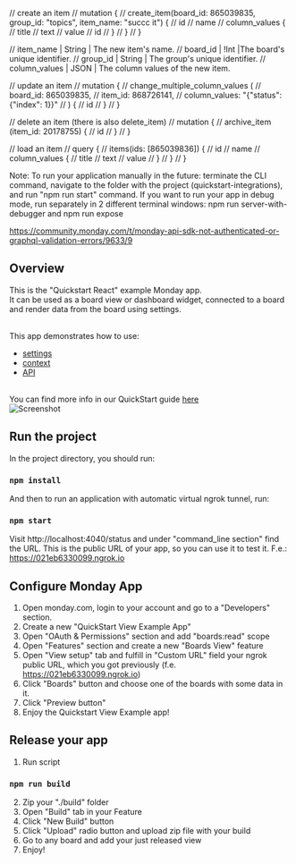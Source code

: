 
// create an item
// mutation {
//   create_item(board_id: 865039835, group_id: "topics", item_name: "succc it") {
//     id
//     name
//     column_values {
//       title
//       text
//       value
//       id
//     }
//   }
// }


// item_name |  String | The new item's name.
// board_id | !Int |The board's unique identifier.
// group_id | String  | The group's unique identifier.
// column_values | JSON | The column values of the new item.

// update an item
// mutation {
//   change_multiple_column_values (
//     board_id: 865039835,
//     item_id: 868726141,
//     column_values: "{\"status\": {\"index\": 1}}"
//   ) {
//     id
//   }
// }

// delete an item (there is also delete_item)
// mutation {
//   archive_item (item_id: 20178755) {
//     id
//   }
// }


// load an item
// query {
//   items(ids: [865039836]) {
//     id
//     name
//     column_values {
//       title
//       text
//       value
//     }
//   }
// }





Note: To run your application manually in the future: terminate the CLI command, navigate to the folder with the project (quickstart-integrations), and run "npm run start" command. If you want to run your app in debug mode, run separately in 2 different terminal windows: npm run server-with-debugger and npm run expose

https://community.monday.com/t/monday-api-sdk-not-authenticated-or-graphql-validation-errors/9633/9

## Overview
This is the "Quickstart React" example Monday app. 
<br>It can be used as a board view or dashboard widget, connected to a board and render data from the board using settings.

<br>This app demonstrates how to use: 
- [settings](https://github.com/mondaycom/monday-sdk-js#mondaygettype-params--) 
- [context](https://github.com/mondaycom/monday-sdk-js#mondaygettype-params--) 
- [API](https://github.com/mondaycom/monday-sdk-js#mondayapiquery-options--)

<br>You can find more info in our QuickStart guide [here](https://monday.com/developers/apps/quickstart-view/)
<br /> ![Screenshot](https://dapulse-res.cloudinary.com/image/upload/w_900/v1591485466/remote_mondaycom_static/developers/screenshots/final_view.gif)

## Run the project

In the project directory, you should run:

### `npm install`

And then to run an application with automatic virtual ngrok tunnel, run:

### `npm start`

Visit http://localhost:4040/status and under "command_line section" find the URL. This is the public URL of your app, so you can use it to test it.
F.e.: https://021eb6330099.ngrok.io

## Configure Monday App 

1. Open monday.com, login to your account and go to a "Developers" section.
2. Create a new "QuickStart View Example App"
3. Open "OAuth & Permissions" section and add "boards:read" scope
4. Open "Features" section and create a new "Boards View" feature
5. Open "View setup" tab and fulfill in "Custom URL" field your ngrok public URL, which you got previously (f.e. https://021eb6330099.ngrok.io)
6. Click "Boards" button and choose one of the boards with some data in it.
7. Click "Preview button"
8. Enjoy the Quickstart View Example app!

## Release your app
1. Run script
### `npm run build`
2. Zip your "./build" folder
3. Open "Build" tab in your Feature
4. Click "New Build" button
5. Click "Upload" radio button and upload zip file with your build
6. Go to any board and add your just released view
7. Enjoy!
